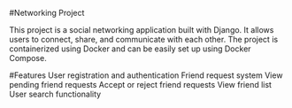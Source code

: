 #Networking Project

This project is a social networking application built with Django. It allows users to connect, share, and communicate with each other. The project is containerized using Docker and can be easily set up using Docker Compose.

#Features
User registration and authentication
Friend request system
View pending friend requests
Accept or reject friend requests
View friend list
User search functionality
